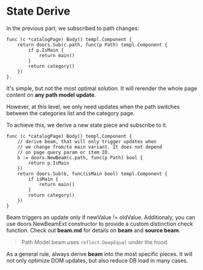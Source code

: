# State Derive

In the previous part, we subscribed to path changes:

```templ
func (c *catalogPage) Body() templ.Component {
	return doors.Sub(c.path, func(p Path) templ.Component {
		if p.IsMain {
			return main()
		}
		return category()
	})
}.
```

It's simple, but not the most optimal solution. It will rerender the whole page content on **any path model update**. 

However, at this level, we only need updates when the path switches between the categories list and the category page.

To achieve this, we derive a new state piece and subscribe to it.

```templ
func (c *catalogPage) Body() templ.Component {
	// derive beam, that will only trigger updates when
	// we change from/to main variant. It does not depend
	// on page query param or item ID.
	b := doors.NewBeam(c.path, func(p Path) bool {
		return p.IsMain
	})
	return doors.Sub(b, func(isMain bool) templ.Component {
		if isMain {
			return main()
		}
		return category()
	})
}
```

Beam triggers an update only if newValue != oldValue. Additionaly, you can use doors.NewBeamExt constructor to provide a custom distinction check function. Check out **beam.md**  for details on **beam** and **source beam**.

> Path Model beam uses `reflect.DeepEqual` under the hood.

As a general rule, always derive **beam** into the most specific pieces. It will not only optimize DOM updates, but also reduce DB load in many cases.

